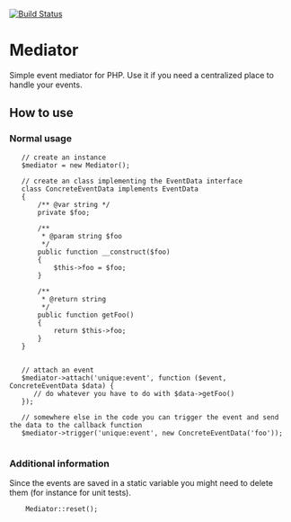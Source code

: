 [![Build Status](https://travis-ci.org/messyOne/Mediator.svg?branch=master)](https://travis-ci.org/messyOne/Mediator)

# Mediator
Simple event mediator for PHP. Use it if you need a centralized place to handle your events. 

## How to use
### Normal usage
```
   // create an instance
   $mediator = new Mediator();
   
   // create an class implementing the EventData interface
   class ConcreteEventData implements EventData
   {
       /** @var string */
       private $foo;
   
       /**
        * @param string $foo
        */
       public function __construct($foo)
       {
           $this->foo = $foo;
       }
   
       /**
        * @return string
        */
       public function getFoo()
       {
           return $this->foo;
       }
   }

   
   // attach an event
   $mediator->attach('unique:event', function ($event, ConcreteEventData $data) {
      // do whatever you have to do with $data->getFoo()
   });
   
   // somewhere else in the code you can trigger the event and send the data to the callback function
   $mediator->trigger('unique:event', new ConcreteEventData('foo'));
   
```
### Additional information
Since the events are saved in a static variable you might need to delete them (for instance for unit tests).
```
    Mediator::reset();
```
